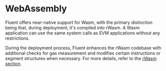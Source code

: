 # WebAssembly

Fluent offers near-native support for Wasm, with the primary distinction being that, during deployment, it's compiled
into rWasm.
A Wasm application can use the same system calls as EVM applications without any restrictions.

During the deployment process,
Fluent enhances the rWasm codebase with additional checks for gas measurement and modifies certain instructions or
segment structures when necessary.
For more details, refer to the [rWasm section](rwasm.md).
